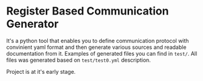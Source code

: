Register Based Communication Generator
======================================

It's a python tool that enables you to define communication protocol with convinient yaml format and then generate various sources and readable documentation from it. Examples of generated files you can find in `test/`. All files was generated based on `test/test0.yml` description.

Project is at it's early stage.
